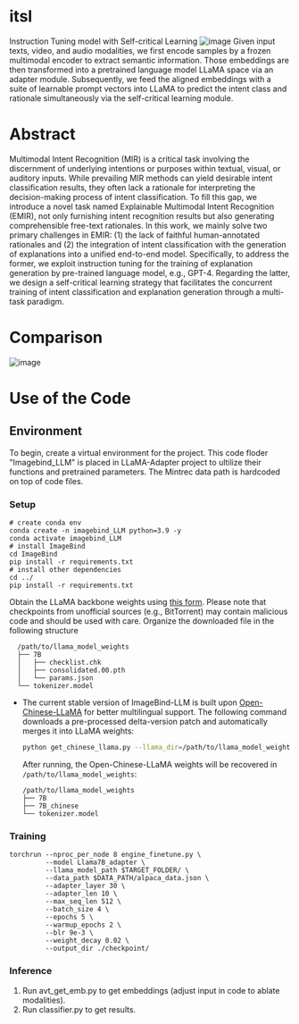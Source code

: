 # itsl
Instruction Tuning model with Self-critical Learning
![image](https://github.com/mike5stu/itsl/assets/166886594/22dc73f3-e751-4b92-99cd-8598666af304)
Given input texts, video, and audio modalities, we first encode samples by a frozen multimodal encoder to extract semantic information. Those embeddings are then transformed into a pretrained language model LLaMA space via an adapter module. 
Subsequently, we feed the aligned embeddings with a suite of learnable prompt vectors into LLaMA to predict the intent class and rationale simultaneously via the self-critical learning module.

# Abstract
Multimodal Intent Recognition (MIR) is a critical task involving the discernment of underlying intentions or purposes within textual, visual, or auditory inputs. While prevailing MIR methods can yield desirable intent classification results, they often lack a  rationale for interpreting the decision-making process of intent classification. To fill this gap, we introduce a novel task named Explainable Multimodal Intent Recognition (EMIR),  not only furnishing intent recognition results but also generating comprehensible free-text rationales. In this work, we mainly solve two primary challenges in EMIR: (1) the lack of faithful human-annotated rationales and (2) the integration of intent classification with the generation of explanations into a unified end-to-end model. Specifically, to address the former, we exploit instruction tuning for the training of explanation generation by pre-trained language model, e.g., GPT-$4$. Regarding the latter, we design a self-critical learning strategy that facilitates the concurrent training of intent classification and explanation generation through a multi-task paradigm. 

# Comparison
![image](https://github.com/mike5stu/itsl/assets/166886594/6eb273d5-973a-498c-aefd-a9bb1287a951)

# Use of the Code
## Environment
To begin, create a virtual environment for the project. This code floder "Imagebind_LLM" is placed in LLaMA-Adapter project to ultilize their functions and pretrained parameters. The Mintrec data path is hardcoded on top of code files.

### Setup
```
# create conda env
conda create -n imagebind_LLM python=3.9 -y
conda activate imagebind_LLM
# install ImageBind
cd ImageBind
pip install -r requirements.txt
# install other dependencies
cd ../
pip install -r requirements.txt
```
Obtain the LLaMA backbone weights using [this form](https://forms.gle/jk851eBVbX1m5TAv5). Please note that checkpoints from unofficial sources (e.g., BitTorrent) may contain malicious code and should be used with care. Organize the downloaded file in the following structure
```
  /path/to/llama_model_weights
  ├── 7B
  │   ├── checklist.chk
  │   ├── consolidated.00.pth
  │   └── params.json
  └── tokenizer.model
  ```
* The current stable version of ImageBind-LLM is built upon [Open-Chinese-LLaMA](https://github.com/OpenLMLab/OpenChineseLLaMA) for better multilingual support. The following command downloads a pre-processed delta-version patch and automatically merges it into LLaMA weights:
  ```bash
  python get_chinese_llama.py --llama_dir=/path/to/llama_model_weights
  ```
  After running, the Open-Chinese-LLaMA weights will be recovered in `/path/to/llama_model_weights`:
  ```
  /path/to/llama_model_weights
  ├── 7B
  ├── 7B_chinese
  └── tokenizer.model
  ```
  
### Training
```
torchrun --nproc_per_node 8 engine_finetune.py \
         --model Llama7B_adapter \
         --llama_model_path $TARGET_FOLDER/ \
         --data_path $DATA_PATH/alpaca_data.json \
         --adapter_layer 30 \
         --adapter_len 10 \
         --max_seq_len 512 \
         --batch_size 4 \
         --epochs 5 \
         --warmup_epochs 2 \
         --blr 9e-3 \
         --weight_decay 0.02 \
         --output_dir ./checkpoint/
```
### Inference
1. Run avt_get_emb.py to get embeddings (adjust input in code to ablate modalities).
2. Run classifier.py to get results.
